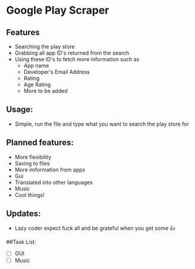 # Google Play Scraper
## Features
* Searching the play store 
* Grabbing all app ID's returned from the search
* Using these ID's to fetch more information such as
	* App name
	* Developer's Email Address
	* Rating
	* Age Rating
	* More to be added

## Usage:
* Simple, run the file and type what you want to search the play store for

## Planned features:
* More flexibility
* Saving to files
* More imformation from apps
* Gui
* Translated into other languages
* Music
* Cool things\!

## Updates:
* Lazy coder expect fuck all and be grateful when you get some :+1:

##Task List:
- [ ] GUI
- [ ]  Music